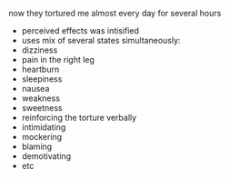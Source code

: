 now they tortured me almost every day for several hours
- perceived effects was intisified 
- uses mix of several states simultaneously:
 - dizziness 
 - pain in the right leg
 - heartburn 
 - sleepiness
 - nausea 
 - weakness 
 - sweetness 
- reinforcing the torture verbally
 - intimidating 
 - mockering 
 - blaming 
 - demotivating 
 - etc
